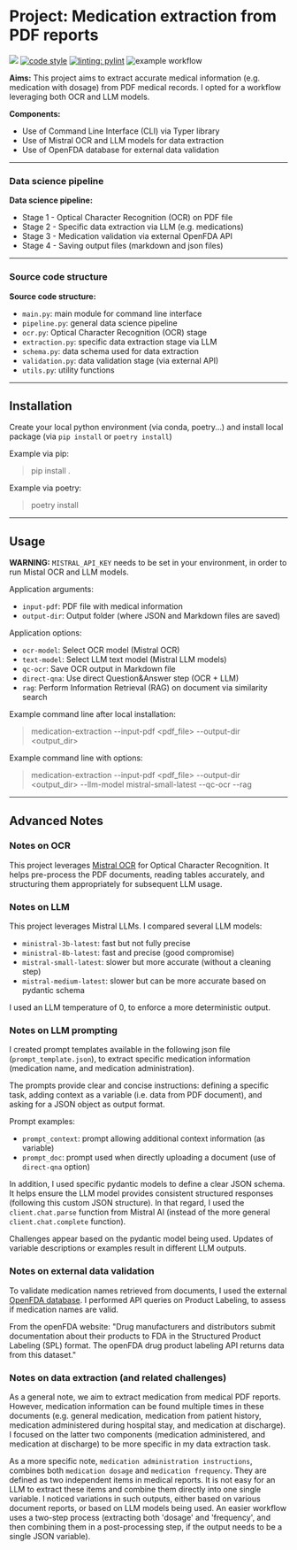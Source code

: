 # Project: Medication extraction from PDF reports

[![](https://img.shields.io/badge/python-3.10+-blue.svg)](https://www.python.org/downloads/)
[![code style](https://img.shields.io/badge/code%20style-black-000000.svg)](https://github.com/psf/black)
[![linting: pylint](https://img.shields.io/badge/linting-pylint-yellowgreen)](https://github.com/pylint-dev/pylint)
![example workflow](https://github.com/clementsan/medication_extraction/actions/workflows/ci_python.yml/badge.svg)

**Aims:**
This project aims to extract accurate medical information (e.g. medication with dosage) from PDF medical records. I opted for a workflow leveraging both OCR and LLM models.

**Components:** 
 - Use of Command Line Interface (CLI) via Typer library
 - Use of Mistral OCR and LLM models for data extraction
 - Use of OpenFDA database for external data validation


---
### Data science pipeline

**Data science pipeline:**
- Stage 1 - Optical Character Recognition (OCR) on PDF file
- Stage 2 - Specific data extraction via LLM (e.g. medications)
- Stage 3 - Medication validation via external OpenFDA API
- Stage 4 - Saving output files (markdown and json files)


---
### Source code structure

**Source code structure:**
- `main.py`: main module for command line interface
- `pipeline.py`: general data science pipeline
- `ocr.py`: Optical Character Recognition (OCR) stage
- `extraction.py`: specific data extraction stage via LLM
- `schema.py`: data schema used for data extraction
- `validation.py`: data validation stage (via external API)
- `utils.py`: utility functions


---
## Installation

Create your local python environment (via conda, poetry...) and install local package (via `pip install` or `poetry install`)

Example via pip:
 > pip install .

Example via poetry:
 > poetry install 


---
## Usage

**WARNING:** `MISTRAL_API_KEY` needs to be set in your environment, in order to run Mistal OCR and LLM models.

Application arguments:
 - `input-pdf`: PDF file with medical information
 - `output-dir`: Output folder (where JSON and Markdown files are saved)

Application options:
 - `ocr-model`: Select OCR model (Mistral OCR)
 - `text-model`: Select LLM text model (Mistral LLM models)
 - `qc-ocr`: Save OCR output in Markdown file 
 - `direct-qna`: Use direct Question&Answer step (OCR + LLM)
 - `rag`: Perform Information Retrieval (RAG) on document via similarity search


Example command line after local installation:
> medication-extraction --input-pdf <pdf_file> --output-dir <output_dir>

Example command line with options:
> medication-extraction --input-pdf <pdf_file> --output-dir <output_dir> --llm-model mistral-small-latest --qc-ocr --rag


---
## Advanced Notes

### Notes on OCR

This project leverages [Mistral OCR](https://mistral.ai/news/mistral-ocr) for Optical Character Recognition. It helps pre-process the PDF documents, reading tables accurately, and structuring them appropriately for subsequent LLM usage.  


### Notes on LLM

This project leverages Mistral LLMs. I compared several LLM models:
 - `ministral-3b-latest`: fast but not fully precise
 - `ministral-8b-latest`: fast and precise (good compromise)
 - `mistral-small-latest`: slower but more accurate (without a cleaning step)
 - `mistral-medium-latest`: slower but can be more accurate based on pydantic schema

I used an LLM temperature of 0, to enforce a more deterministic output.


### Notes on LLM prompting

I created prompt templates available in the following json file (`prompt_template.json`), to extract specific medication information (medication name, and medication administration).

The prompts provide clear and concise instructions: defining a specific task, adding context as a variable (i.e. data from PDF document), and asking for a JSON object as output format.

Prompt examples:
 - `prompt_context`: prompt allowing additional context information (as variable)
 - `prompt_doc`: prompt used when directly uploading a document (use of `direct-qna` option)

In addition, I used specific pydantic models to define a clear JSON schema. It helps ensure the LLM model provides consistent structured responses (following this custom JSON structure). In that regard, I used the `client.chat.parse` function from Mistral AI (instead of the more general `client.chat.complete` function).

Challenges appear based on the pydantic model being used. Updates of variable descriptions or examples result in different LLM outputs.

### Notes on external data validation

To validate medication names retrieved from documents, I used the external [OpenFDA database](https://open.fda.gov/apis/). I performed API queries on Product Labeling, to assess if medication names are valid.

From the openFDA website: "Drug manufacturers and distributors submit documentation about their products to FDA in the Structured Product Labeling (SPL) format. The openFDA drug product labeling API returns data from this dataset."


### Notes on data extraction (and related challenges)

As a general note, we aim to extract medication from medical PDF reports. However, medication information can be found multiple times in these documents (e.g. general medication, medication from patient history, medication administered during hospital stay, and medication at discharge). I focused on the latter two components (medication administered, and medication at discharge) to be more specific in my data extraction task.

As a more specific note, `medication administration instructions`, combines both `medication dosage` and `medication frequency`. They are defined as two independent items in medical reports.
It is not easy for an LLM to extract these items and combine them directly into one single variable. I noticed variations in such outputs, either based on various document reports, or based on LLM models being used.
An easier workflow uses a two-step process (extracting both 'dosage' and 'frequency', and then combining them in a post-processing step, if the output needs to be a single JSON variable).
